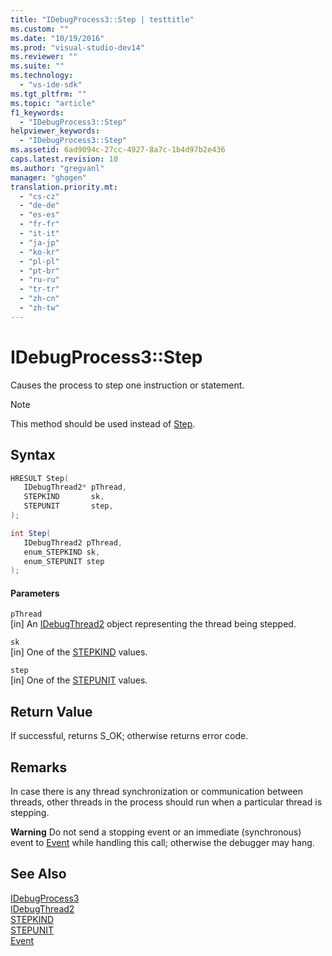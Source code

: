 ```yaml
---
title: "IDebugProcess3::Step | testtitle"
ms.custom: ""
ms.date: "10/19/2016"
ms.prod: "visual-studio-dev14"
ms.reviewer: ""
ms.suite: ""
ms.technology: 
  - "vs-ide-sdk"
ms.tgt_pltfrm: ""
ms.topic: "article"
f1_keywords: 
  - "IDebugProcess3::Step"
helpviewer_keywords: 
  - "IDebugProcess3::Step"
ms.assetid: 6ad9094c-27cc-4927-8a7c-1b4d97b2e436
caps.latest.revision: 10
ms.author: "gregvanl"
manager: "ghogen"
translation.priority.mt: 
  - "cs-cz"
  - "de-de"
  - "es-es"
  - "fr-fr"
  - "it-it"
  - "ja-jp"
  - "ko-kr"
  - "pl-pl"
  - "pt-br"
  - "ru-ru"
  - "tr-tr"
  - "zh-cn"
  - "zh-tw"
---
```

# IDebugProcess3::Step
Causes the process to step one instruction or statement.  
  
> [!NOTE]
>  This method should be used instead of [Step](../extensibility-debugger-reference/idebugprogram2--step.md).  
  
## Syntax  
  
```cpp  
HRESULT Step(  
   IDebugThread2* pThread,  
   STEPKIND       sk,  
   STEPUNIT       step,  
);  
```  
  
```c#  
int Step(  
   IDebugThread2 pThread,   
   enum_STEPKIND sk,   
   enum_STEPUNIT step  
);  
```  
  
#### Parameters  
 `pThread`  
 [in] An [IDebugThread2](../extensibility-debugger-reference/idebugthread2.md) object representing the thread being stepped.  
  
 `sk`  
 [in] One of the [STEPKIND](../extensibility-debugger-reference/stepkind.md) values.  
  
 `step`  
 [in] One of the [STEPUNIT](../extensibility-debugger-reference/stepunit.md) values.  
  
## Return Value  
 If successful, returns S_OK; otherwise returns error code.  
  
## Remarks  
 In case there is any thread synchronization or communication between threads, other threads in the process should run when a particular thread is stepping.  
  
 **Warning** Do not send a stopping event or an immediate (synchronous) event to [Event](../extensibility-debugger-reference/idebugeventcallback2--event.md) while handling this call; otherwise the debugger may hang.  
  
## See Also  
 [IDebugProcess3](../extensibility-debugger-reference/idebugprocess3.md)   
 [IDebugThread2](../extensibility-debugger-reference/idebugthread2.md)   
 [STEPKIND](../extensibility-debugger-reference/stepkind.md)   
 [STEPUNIT](../extensibility-debugger-reference/stepunit.md)   
 [Event](../extensibility-debugger-reference/idebugeventcallback2--event.md)
